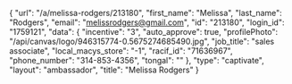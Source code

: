 {
    "url": "\/a\/melissa-rodgers\/213180",
    "first_name": "Melissa",
    "last_name": "Rodgers",
    "email": "melissrodgers@gmail.com",
    "id": "213180",
    "login_id": "1759121",
    "data": {
        "incentive": "3",
        "auto_approve": true,
        "profilePhoto": "\/api\/canvas\/logo\/946315774-0.5675274685490.jpg",
        "job_title": "sales associate",
        "local_macys_store": "-1",
        "racif_id": "71636967",
        "phone_number": "314-853-4356",
        "tongal": ""
    },
    "type": "captivate",
    "layout": "ambassador",
    "title": "Melissa Rodgers"
}